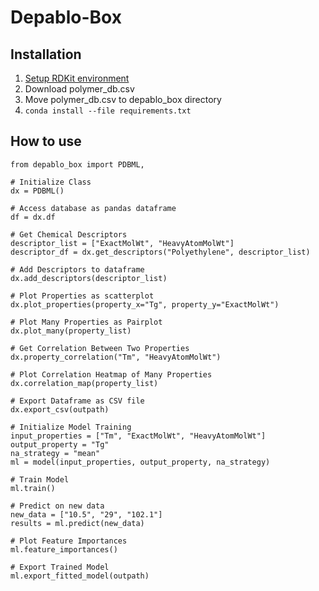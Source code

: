 # Depablo-Box

## Installation
1. [Setup RDKit environment](http://www.rdkit.org/docs/Install.html)
2. Download polymer_db.csv  
3. Move polymer_db.csv to depablo_box directory
4. `conda install --file requirements.txt`

## How to use

```
from depablo_box import PDBML, 

# Initialize Class
dx = PDBML()

# Access database as pandas dataframe
df = dx.df

# Get Chemical Descriptors 
descriptor_list = ["ExactMolWt", "HeavyAtomMolWt"]
descriptor_df = dx.get_descriptors("Polyethylene", descriptor_list)

# Add Descriptors to dataframe
dx.add_descriptors(descriptor_list)

# Plot Properties as scatterplot
dx.plot_properties(property_x="Tg", property_y="ExactMolWt")

# Plot Many Properties as Pairplot
dx.plot_many(property_list)

# Get Correlation Between Two Properties
dx.property_correlation("Tm", "HeavyAtomMolWt")

# Plot Correlation Heatmap of Many Properties
dx.correlation_map(property_list)

# Export Dataframe as CSV file
dx.export_csv(outpath)

# Initialize Model Training
input_properties = ["Tm", "ExactMolWt", "HeavyAtomMolWt"]
output_property = "Tg"
na_strategy = "mean"
ml = model(input_properties, output_property, na_strategy)

# Train Model
ml.train()

# Predict on new data
new_data = ["10.5", "29", "102.1"]
results = ml.predict(new_data)

# Plot Feature Importances
ml.feature_importances()

# Export Trained Model
ml.export_fitted_model(outpath)


```
